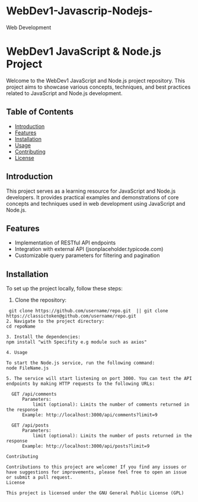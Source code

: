 # WebDev1-Javascrip-Nodejs-
Web Development


# WebDev1 JavaScript & Node.js Project

Welcome to the WebDev1 JavaScript and Node.js project repository. This project aims to showcase various concepts, techniques, and best practices related to JavaScript and Node.js development.

## Table of Contents

- [Introduction](#introduction)
- [Features](#features)
- [Installation](#installation)
- [Usage](#usage)
- [Contributing](#contributing)
- [License](#license)

## Introduction

This project serves as a learning resource for JavaScript and Node.js developers. It provides practical examples and demonstrations of core concepts and techniques used in web development using JavaScript and Node.js.

## Features

- Implementation of RESTful API endpoints
- Integration with external API (jsonplaceholder.typicode.com)
- Customizable query parameters for filtering and pagination

## Installation

To set up the project locally, follow these steps:

1. Clone the repository:
  ```shell
   git clone https://github.com/username/repo.git  || git clone https://classictoken@github.com/username/repo.git
2. Navigate to the project directory:
cd repoName

3. Install the dependencies:
npm install "with Specifity e.g module such as axios"

4. Usage

To start the Node.js service, run the following command:
node FileName.js

5. The service will start listening on port 3000. You can test the API endpoints by making HTTP requests to the following URLs:

    GET /api/comments
        Parameters:
            limit (optional): Limits the number of comments returned in the response
        Example: http://localhost:3000/api/comments?limit=9

    GET /api/posts
        Parameters:
            limit (optional): Limits the number of posts returned in the response
        Example: http://localhost:3000/api/posts?limit=9

Contributing

Contributions to this project are welcome! If you find any issues or have suggestions for improvements, please feel free to open an issue or submit a pull request.
License

This project is licensed under the GNU General Public License (GPL)
